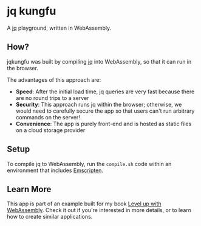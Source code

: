 # jq kungfu

A [jq](https://github.com/stedolan/jq/) playground, written in WebAssembly.

## How?

jqkungfu was built by compiling [jq](https://github.com/stedolan/jq/) into WebAssembly, so that it can run in the browser.

The advantages of this approach are:

- **Speed**: After the initial load time, jq queries are very fast because there are no round trips to a server
- **Security**: This approach runs jq within the browser; otherwise, we would need to carefully secure the app so that users can't run arbitrary commands on the server!
- **Convenience**: The app is purely front-end and is hosted as static files on a cloud storage provider

## Setup

To compile jq to WebAssembly, run the `compile.sh` code within an environment that includes <a href="https://github.com/emscripten-core/emscripten">Emscripten</a>.

## Learn More

This app is part of an example built for my book <a href="http://levelupwasm.com">Level up with WebAssembly</a>. Check it out if you're interested in more details, or to learn how to create similar applications.
